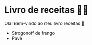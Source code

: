 # Livro de receitas :man_cook:

Olá! Bem-vindo ao meu livro receitas :wave:

- Strogonoff de frango
- Pavê
